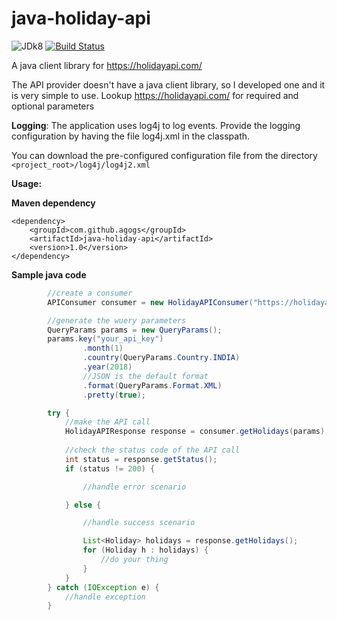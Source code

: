 # java-holiday-api

![JDk8](https://camo.githubusercontent.com/96ab5485a7f1b4b9aa2b2fae1113ba9c9346bfbc/68747470733a2f2f696d672e736869656c64732e696f2f62616467652f4a444b2d312e382d79656c6c6f772e737667) [![Build Status](https://travis-ci.org/agogs/java-holiday-api.svg?branch=master)](https://travis-ci.org/agogs/java-holiday-api)

A java client library for https://holidayapi.com/

The API provider doesn't have a java client library, so I developed one and it is very simple to use. Lookup https://holidayapi.com/ for required and optional parameters

**Logging**: The application uses log4j to log events. 
Provide the logging configuration by having the file log4j.xml in the classpath. 

You can download the pre-configured configuration file from the directory `<project_root>/log4j/log4j2.xml` 

**Usage:**

**Maven dependency**
```
<dependency>
    <groupId>com.github.agogs</groupId>
    <artifactId>java-holiday-api</artifactId>
    <version>1.0</version>
</dependency>
```
**Sample java code**
```java
        //create a consumer
        APIConsumer consumer = new HolidayAPIConsumer("https://holidayapi.com/v1/holidays");

        //generate the wuery parameters
        QueryParams params = new QueryParams();
        params.key("your_api_key")
                .month(1)
                .country(QueryParams.Country.INDIA)
                .year(2018)
                //JSON is the default format
                .format(QueryParams.Format.XML)
                .pretty(true);

        try {
            //make the API call
            HolidayAPIResponse response = consumer.getHolidays(params);
            
            //check the status code of the API call
            int status = response.getStatus();
            if (status != 200) {

                //handle error scenario

            } else {

                //handle success scenario

                List<Holiday> holidays = response.getHolidays();
                for (Holiday h : holidays) {
                    //do your thing
                }
            }
        } catch (IOException e) {
            //handle exception
        }
```
